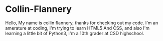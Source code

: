# Collin-Flannery
Hello, My name is collin flannery, thanks for checking out my code. I'm an amerature at coding, I'm trying to learn HTML5 And CSS, and also I'm learning a little bit of Python3, I'm a 10th grader at CSD highschool.
